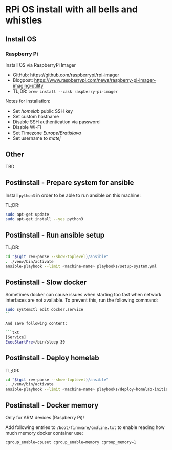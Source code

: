 # RPi OS install with all bells and whistles

## Install OS

### Raspberry Pi

Install OS via RaspberryPi Imager

- GitHub: <https://github.com/raspberrypi/rpi-imager>
- Blogpost: <https://www.raspberrypi.com/news/raspberry-pi-imager-imaging-utility>
- TL;DR: `brew install --cask raspberry-pi-imager`

Notes for installation:

- Set _homelab_ public SSH key
- Set custom hostname
- Disable SSH authentication via password
- Disable Wi-Fi
- Set Timezone _Europe/Bratislava_
- Set username to _matej_

## Other

TBD

## Postinstall - Prepare system for ansible

Install `python3` in order to be able to run ansible on this machine:

TL;DR:

```sh
sudo apt-get update
sudo apt-get install --yes python3
```

## Postinstall - Run ansible setup

TL;DR:

```sh
cd "$(git rev-parse --show-toplevel)/ansible"
. ./venv/bin/activate
ansible-playbook --limit <machine-name> playbooks/setup-system.yml
```

## Postinstall - Slow docker

Sometimes docker can cause issues when starting too fast when network interfaces are not available.
To prevent this, run the following command:

```sh
sudo systemctl edit docker.service
``

And save following content:

```txt
[Service]
ExecStartPre=/bin/sleep 30
```

## Postinstall - Deploy homelab

TL;DR:

```sh
cd "$(git rev-parse --show-toplevel)/ansible"
. ./venv/bin/activate
ansible-playbook --limit <machine-name> playbooks/deploy-homelab-initial.yml
```

## Postinstall - Docker memory

Only for ARM devices (Raspberry Pi)!

Add following entries to `/boot/firmware/cmdline.txt` to enable reading how much memory docker container use:

```txt
cgroup_enable=cpuset cgroup_enable=memory cgroup_memory=1
```
